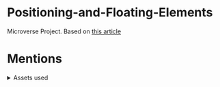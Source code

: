 # Positioning-and-Floating-Elements
Microverse Project. Based on [this article](https://www.nytimes.com/2014/03/18/science/space/detection-of-waves-in-space-buttresses-landmark-theory-of-big-bang.html)


# Mentions

 <details>
  <summary>Assets used</summary>
  <ul>
    <li>Some icons by Google, Dave Gandy, Yannick from www.flaticon.com </li>
  </ul>
  <p> Each asset belog to each author(s).</p>
</details> 